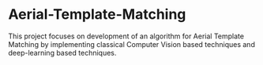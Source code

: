 # Aerial-Template-Matching
This project focuses on development of an algorithm for Aerial Template Matching by implementing classical Computer Vision based techniques and deep-learning based techniques.

